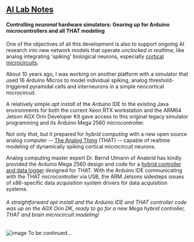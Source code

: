 ## <u>AI Lab Notes</u>

#### **Controlling *neuronal* hardware simulators:** Gearing up for Arduino microcontrollers and all **THAT** modeling

One of the objectives of all this development is also to support ongoing AI research into new network models that operate *unclocked in realtime*, like analog integrating 'spiking' biological neurons, especially [cortical microcircuits](https://academic.oup.com/book/24640). 

About 10 years ago, I was working on another platform with a simulator that used 16 Arduino Micros to model individual spiking, analog threshold-triggered pyramidal cells and interneurons in a simple neocortical microcircuit.  

A relatively simple *apt install* of the Arduino IDE to the existing Java environments for both the current Xeon RTX workstation and the ARM64 Jetson AGX Orin Developer Kit gave access to this original legacy simulator programming and its Arduino Mega 2560 microcontroller.

Not only *that*, but it prepared for *hybrid computing* with a new open source analog computer -- [The Analog Thing](https://the-analog-thing.org/wiki/) (THAT) -- capable of realtime modeling of dynamically spiking cortical microcircuit neurons.  

Analog computing master expert Dr. Bernd Ulmann of Anabrid has kindly provided the Arduino Mega 2560 design and code for a [hybrid controller and data logger](https://github.com/anabrid/hardware/tree/main/the-analog-thing/arduino_2650_hybrid_controller) designed for THAT.  With the Arduino IDE  communicating with the THAT microcontroller via USB, the ARM Jetsons sidesteps issues of x86-specific data acquisition system drivers for data acquisition systems.


###### A straightforward apt install and the Arduino IDE and THAT controller code was up on the AGX Orin DK, ready to go for a new Mega hybrid controller, THAT and brain microcircuit modeling!
![image](https://user-images.githubusercontent.com/71346897/209422743-8bd2314a-04fa-46f0-9b8c-a72afa013f2d.png)
To be continued...
